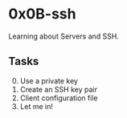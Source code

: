 # 0x0B-ssh
Learning about Servers and SSH.


## Tasks
0. Use a private key
1. Create an SSH key pair
2. Client configuration file
3. Let me in!
